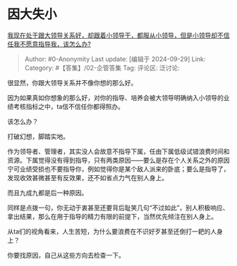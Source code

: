 # 因大失小
[我现在处于跟大领导关系好，却跟着小领导干，都服从小领导，但是小领导却不信任我不愿意指导我，该怎么办?](https://www.zhihu.com/question/528006880/answer/3754536550)

> Author: #0-Anonymity
> Last update: [编辑于 2024-09-29]
> Link:
> Category: #【答集】/02-企管答集 
> Tag: 
> 评论区:
> 泛讨论:

很显然，你跟大领导关系并不像你想的那么好。

因为如果真如你想象的那么好，对你的指导、培养会被大领导明确纳入小领导的业绩考核指标之中，ta信不信任你都得照办。

该怎么办？

打破幻想，脚踏实地。

作为领导者、管理者，其实没人会故意不指导下属，任由下属低级试错浪费时间和资源。下属觉得没有得到指导，只有两类原因——要么是存在个人关系之外的原因宁可业绩受损也不要指导你，例如觉得你是某个敌人派来的卧底；要么是指导了，发现收效甚微甚至有反效果，还不如省点力气在别人身上。

而且九成九都是后一种原因。

同样是点拨一句，你无动于衷甚至还要背后耻笑几句“不过如此”，别人积极响应、拿出结果，那么在用于指导的精力有限的前提下，当然优先倾注在别人身上。

从ta们的视角看来，人生苦短，为什么要浪费在不识好歹甚至还倒打一耙的人身上？

你要找原因，自己从这些方向去检查一下。